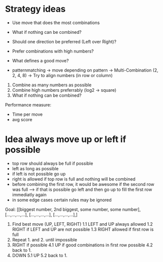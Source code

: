 # Strategy ideas

- Use move that does the most combinations

- What if nothing can be combined?

- Should one direction be preferred (Left over Right)?

- Prefer combinations with high numbers?

- What defines a good move?
- patternmatching -> move depending on pattern
-> Multi-Combination (2, 2, 4, 8)
-> Try to align numbers (in row or column)

1. Combine as many numbers as possible
2. Combine high numbers preferrably (log2 -> square)
3. What if nothing can be combined?

Performance measure:
- Time per move
- avg score

# Idea always move up or left if possible
- top row should always be full if possible
- left as long as possible
- if left is not possible go up
- right is allowed if top row is full and nothing will be combined
- before combining the first row, it would be awesome if the second row was full
--> if that is possible go left and then go up to fill the first row immediatly again
- in some edge cases certain rules may be ignored

Goal: [[biggest number, 2nd biggest, some number, some number], 
        [...,...,...,...],
        [...,...,...,...],
        [...,...,...,...],]


1. Find best move (UP, LEFT, RIGHT)
        1.1 LEFT and UP always allowed
        1.2 RIGHT if LEFT and UP are not possible
        1.3 RIGHT allowed if first row is full
3. Repeat 1. and 2. until impossible
4. RIGHT if possible
        4.1 UP if good combinations in first row possible 4.2 back to 1.
5. DOWN
        5.1 UP
        5.2 back to 1.

